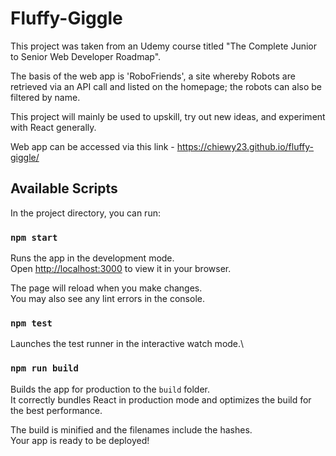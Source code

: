 # Fluffy-Giggle

This project was taken from an Udemy course titled "The Complete Junior to Senior Web Developer Roadmap".

The basis of the web app is 'RoboFriends', a site whereby Robots are retrieved via an API call and listed on the 
homepage; the robots can also be filtered by name.

This project will mainly be used to upskill, try out new ideas, and experiment with
React generally.

Web app can be accessed via this link - https://chiewy23.github.io/fluffy-giggle/

## Available Scripts

In the project directory, you can run:

### `npm start`

Runs the app in the development mode.\
Open [http://localhost:3000](http://localhost:3000) to view it in your browser.

The page will reload when you make changes.\
You may also see any lint errors in the console.

### `npm test`

Launches the test runner in the interactive watch mode.\

### `npm run build`

Builds the app for production to the `build` folder.\
It correctly bundles React in production mode and optimizes the build for the best performance.

The build is minified and the filenames include the hashes.\
Your app is ready to be deployed!